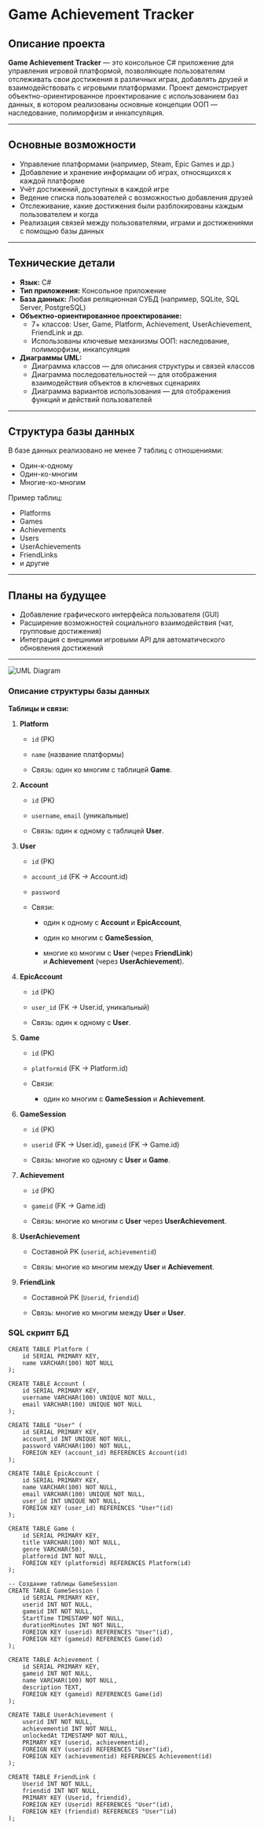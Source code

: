 # Game Achievement Tracker

## Описание проекта

**Game Achievement Tracker** — это консольное C# приложение для управления игровой платформой, позволяющее пользователям отслеживать свои достижения в различных играх, добавлять друзей и взаимодействовать с игровыми платформами. Проект демонстрирует объектно-ориентированное проектирование с использованием баз данных, в котором реализованы основные концепции ООП — наследование, полиморфизм и инкапсуляция.

---

## Основные возможности

- Управление платформами (например, Steam, Epic Games и др.)
- Добавление и хранение информации об играх, относящихся к каждой платформе
- Учёт достижений, доступных в каждой игре
- Ведение списка пользователей с возможностью добавления друзей
- Отслеживание, какие достижения были разблокированы каждым пользователем и когда
- Реализация связей между пользователями, играми и достижениями с помощью базы данных

---

## Технические детали

- **Язык:** C#
- **Тип приложения:** Консольное приложение
- **База данных:** Любая реляционная СУБД (например, SQLite, SQL Server, PostgreSQL)
- **Объектно-ориентированное проектирование:**
  - 7+ классов: User, Game, Platform, Achievement, UserAchievement, FriendLink и др.
  - Использованы ключевые механизмы ООП: наследование, полиморфизм, инкапсуляция
- **Диаграммы UML:**
  - Диаграмма классов — для описания структуры и связей классов
  - Диаграмма последовательностей — для отображения взаимодействия объектов в ключевых сценариях
  - Диаграмма вариантов использования — для отображения функций и действий пользователей

---

## Структура базы данных

В базе данных реализовано не менее 7 таблиц с отношениями:
- Один-к-одному
- Один-ко-многим
- Многие-ко-многим

Пример таблиц:
- Platforms
- Games
- Achievements
- Users
- UserAchievements
- FriendLinks
- и другие

---

## Планы на будущее

- Добавление графического интерфейса пользователя (GUI)
- Расширение возможностей социального взаимодействия (чат, групповые достижения)
- Интеграция с внешними игровыми API для автоматического обновления достижений

---

![UML Diagram](https://github.com/user-attachments/assets/1998fd9c-b240-41df-99bd-ce5f6c090db3)


### Описание структуры базы данных 

**Таблицы и связи:**

1. **Platform**
    
    - `id` (PK)
        
    - `name` (название платформы)
        
    - Связь: один ко многим с таблицей **Game**.
        
2. **Account**
    
    - `id` (PK)
        
    - `username`, `email` (уникальные)
        
    - Связь: один к одному с таблицей **User**.
        
3. **User**
    
    - `id` (PK)
        
    - `account_id` (FK → Account.id)
        
    - `password`
        
    - Связи:
        
        - один к одному с **Account** и **EpicAccount**,
            
        - один ко многим с **GameSession**,
            
        - многие ко многим с **User** (через **FriendLink**) и **Achievement** (через **UserAchievement**).
            
4. **EpicAccount**
    
    - `id` (PK)
        
    - `user_id` (FK → User.id, уникальный)
        
    - Связь: один к одному с **User**.
        
5. **Game**
    
    - `id` (PK)
        
    - `platformid` (FK → Platform.id)
        
    - Связи:
        
        - один ко многим с **GameSession** и **Achievement**.
            
6. **GameSession**
    
    - `id` (PK)
        
    - `userid` (FK → User.id), `gameid` (FK → Game.id)
        
    - Связь: многие ко одному с **User** и **Game**.
        
7. **Achievement**
    
    - `id` (PK)
        
    - `gameid` (FK → Game.id)
        
    - Связь: многие ко многим с **User** через **UserAchievement**.
        
8. **UserAchievement**
    
    - Составной PK (`userid`, `achievementid`)
        
    - Связь: многие ко многим между **User** и **Achievement**.
        
9. **FriendLink**
    
    - Составной PK (`Userid`, `friendid`)
        
    - Связь: многие ко многим между **User** и **User**.


### SQL скрипт БД

```
CREATE TABLE Platform (
    id SERIAL PRIMARY KEY,
    name VARCHAR(100) NOT NULL
);

CREATE TABLE Account (
    id SERIAL PRIMARY KEY,
    username VARCHAR(100) UNIQUE NOT NULL,
    email VARCHAR(100) UNIQUE NOT NULL
);

CREATE TABLE "User" (
    id SERIAL PRIMARY KEY,
    account_id INT UNIQUE NOT NULL,
    password VARCHAR(100) NOT NULL,
    FOREIGN KEY (account_id) REFERENCES Account(id)
);

CREATE TABLE EpicAccount (
    id SERIAL PRIMARY KEY,
    name VARCHAR(100) NOT NULL,
    email VARCHAR(100) UNIQUE NOT NULL,
    user_id INT UNIQUE NOT NULL,
    FOREIGN KEY (user_id) REFERENCES "User"(id)
);

CREATE TABLE Game (
    id SERIAL PRIMARY KEY,
    title VARCHAR(100) NOT NULL,
    genre VARCHAR(50),
    platformid INT NOT NULL,
    FOREIGN KEY (platformid) REFERENCES Platform(id)
);

-- Создание таблицы GameSession
CREATE TABLE GameSession (
    id SERIAL PRIMARY KEY,
    userid INT NOT NULL,
    gameid INT NOT NULL,
    StartTime TIMESTAMP NOT NULL,
    durationMinutes INT NOT NULL,
    FOREIGN KEY (userid) REFERENCES "User"(id),
    FOREIGN KEY (gameid) REFERENCES Game(id)
);

CREATE TABLE Achievement (
    id SERIAL PRIMARY KEY,
    gameid INT NOT NULL,
    name VARCHAR(100) NOT NULL,
    description TEXT,
    FOREIGN KEY (gameid) REFERENCES Game(id)
);

CREATE TABLE UserAchievement (
    userid INT NOT NULL,
    achievementid INT NOT NULL,
    unlockedAt TIMESTAMP NOT NULL,
    PRIMARY KEY (userid, achievementid),
    FOREIGN KEY (userid) REFERENCES "User"(id),
    FOREIGN KEY (achievementid) REFERENCES Achievement(id)
);

CREATE TABLE FriendLink (
    Userid INT NOT NULL,
    friendid INT NOT NULL,
    PRIMARY KEY (Userid, friendid),
    FOREIGN KEY (Userid) REFERENCES "User"(id),
    FOREIGN KEY (friendid) REFERENCES "User"(id)
);
```

